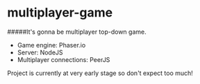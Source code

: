 # multiplayer-game

#####It's gonna be multiplayer top-down game.
* Game engine: Phaser.io
* Server: NodeJS
* Multiplayer connections: PeerJS

Project is currently at very early stage so don't expect too much!
